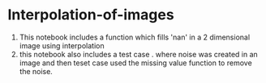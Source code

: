 # Interpolation-of-images
1. This notebook includes a function which fills 'nan' in a 2 dimensional image using interpolation
2. this notebook also includes a test case . where noise was created in an image and then teset case used the missing value function to remove the noise. 
